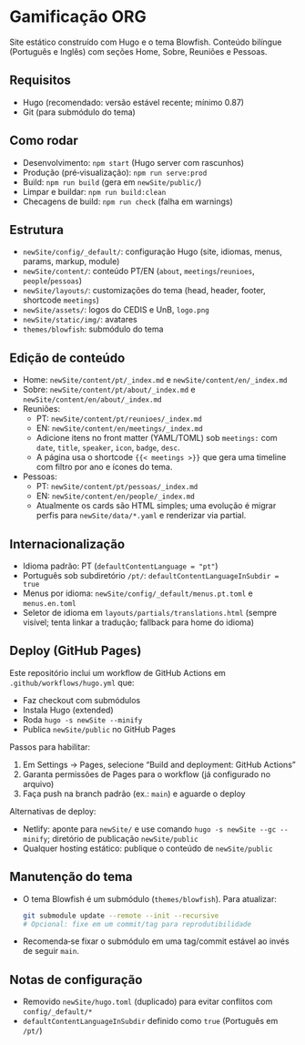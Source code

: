 # Gamificação ORG

Site estático construído com Hugo e o tema Blowfish. Conteúdo bilíngue (Português e Inglês) com seções Home, Sobre, Reuniões e Pessoas.

## Requisitos
- Hugo (recomendado: versão estável recente; mínimo 0.87)
- Git (para submódulo do tema)

## Como rodar
- Desenvolvimento: `npm start` (Hugo server com rascunhos)
- Produção (pré‑visualização): `npm run serve:prod`
- Build: `npm run build` (gera em `newSite/public/`)
- Limpar e buildar: `npm run build:clean`
- Checagens de build: `npm run check` (falha em warnings)

## Estrutura
- `newSite/config/_default/`: configuração Hugo (site, idiomas, menus, params, markup, module)
- `newSite/content/`: conteúdo PT/EN (`about`, `meetings`/`reunioes`, `people`/`pessoas`)
- `newSite/layouts/`: customizações do tema (head, header, footer, shortcode `meetings`)
- `newSite/assets/`: logos do CEDIS e UnB, `logo.png`
- `newSite/static/img/`: avatares
- `themes/blowfish`: submódulo do tema

## Edição de conteúdo
- Home: `newSite/content/pt/_index.md` e `newSite/content/en/_index.md`
- Sobre: `newSite/content/pt/about/_index.md` e `newSite/content/en/about/_index.md`
- Reuniões:
  - PT: `newSite/content/pt/reunioes/_index.md`
  - EN: `newSite/content/en/meetings/_index.md`
  - Adicione itens no front matter (YAML/TOML) sob `meetings:` com `date`, `title`, `speaker`, `icon`, `badge`, `desc`.
  - A página usa o shortcode `{{< meetings >}}` que gera uma timeline com filtro por ano e ícones do tema.
- Pessoas:
  - PT: `newSite/content/pt/pessoas/_index.md`
  - EN: `newSite/content/en/people/_index.md`
  - Atualmente os cards são HTML simples; uma evolução é migrar perfis para `newSite/data/*.yaml` e renderizar via partial.

## Internacionalização
- Idioma padrão: PT (`defaultContentLanguage = "pt"`)
- Português sob subdiretório `/pt/`: `defaultContentLanguageInSubdir = true`
- Menus por idioma: `newSite/config/_default/menus.pt.toml` e `menus.en.toml`
- Seletor de idioma em `layouts/partials/translations.html` (sempre visível; tenta linkar a tradução; fallback para home do idioma)

## Deploy (GitHub Pages)
Este repositório inclui um workflow de GitHub Actions em `.github/workflows/hugo.yml` que:
- Faz checkout com submódulos
- Instala Hugo (extended)
- Roda `hugo -s newSite --minify`
- Publica `newSite/public` no GitHub Pages

Passos para habilitar:
1. Em Settings → Pages, selecione “Build and deployment: GitHub Actions”
2. Garanta permissões de Pages para o workflow (já configurado no arquivo)
3. Faça push na branch padrão (ex.: `main`) e aguarde o deploy

Alternativas de deploy:
- Netlify: aponte para `newSite/` e use comando `hugo -s newSite --gc --minify`; diretório de publicação `newSite/public`
- Qualquer hosting estático: publique o conteúdo de `newSite/public`

## Manutenção do tema
- O tema Blowfish é um submódulo (`themes/blowfish`). Para atualizar:
  ```bash
  git submodule update --remote --init --recursive
  # Opcional: fixe em um commit/tag para reprodutibilidade
  ```
- Recomenda‑se fixar o submódulo em uma tag/commit estável ao invés de seguir `main`.

## Notas de configuração
- Removido `newSite/hugo.toml` (duplicado) para evitar conflitos com `config/_default/*`
- `defaultContentLanguageInSubdir` definido como `true` (Português em `/pt/`)
